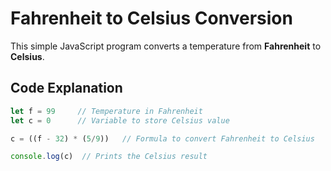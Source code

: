 # Fahrenheit to Celsius Conversion

This simple JavaScript program converts a temperature from **Fahrenheit** to **Celsius**.

## Code Explanation

```js
let f = 99     // Temperature in Fahrenheit
let c = 0      // Variable to store Celsius value

c = ((f - 32) * (5/9))   // Formula to convert Fahrenheit to Celsius

console.log(c)  // Prints the Celsius result
